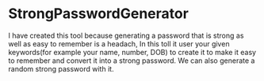 # StrongPasswordGenerator
I have created this tool because generating a password that is strong as well as easy to remember is a headach, In this toll it user your given keywords(for example your name, number, DOB) to create it to make it easy to remember and convert it into a strong password.
We can also generate a random strong password with it.
